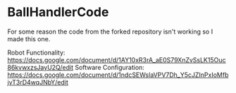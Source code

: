 # BallHandlerCode

For some reason the code from the forked repository isn't working so I made this one.

Robot Functionality: https://docs.google.com/document/d/1AY10xR3rA_aE0S79XnZvSsLK15Ouc86kvwxzsJayU2Q/edit
Software Configuration: https://docs.google.com/document/d/1ndcSEWslaVPV7Dh_Y5cJZInPxIoMfbjvT3rD4wqJNbY/edit
